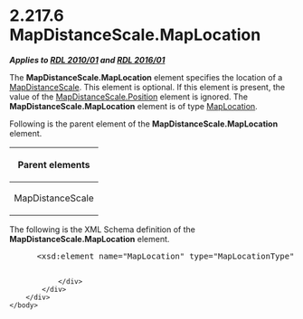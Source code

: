 <html dir="LTR" xmlns:mshelp="http://msdn.microsoft.com/mshelp" xmlns:ddue="http://ddue.schemas.microsoft.com/authoring/2003/5" xmlns:xlink="http://www.w3.org/1999/xlink" xmlns:tool="http://www.microsoft.com/tooltip">
    <head>
        <meta http-equiv="Content-Type" content="text/html; CHARSET=utf-8"></meta>
        <meta name="save" content="history"></meta>
        <title>2.217.6 MapDistanceScale.MapLocation</title>
        <xml>
            <mshelp:toctitle title="2.217.6 MapDistanceScale.MapLocation"></mshelp:toctitle>
            <mshelp:rltitle title="[MS-RDL]: MapDistanceScale.MapLocation"></mshelp:rltitle>
            <mshelp:keyword index="A" term="f177df99-a095-4335-ba81-21f5086eabe8"></mshelp:keyword>
            <mshelp:attr name="DCSext.ContentType" value="open specification"></mshelp:attr>
            <mshelp:attr name="AssetID" value="f177df99-a095-4335-ba81-21f5086eabe8"></mshelp:attr>
            <mshelp:attr name="TopicType" value="kbRef"></mshelp:attr>
            <mshelp:attr name="DCSext.Title" value="[MS-RDL]: MapDistanceScale.MapLocation" />
        </xml>
    </head>
    <body>
        <div id="header">
            <h1 class="heading">2.217.6 MapDistanceScale.MapLocation</h1>
        </div>
        <div id="mainSection">
            <div id="mainBody">
                <div id="allHistory" class="saveHistory"></div>
                <div id="sectionSection0" class="section" name="collapseableSection">
                    

<p><b><i>Applies to </i></b><a href="3428e690-a348-4ec7-8a6a-8efb42d2cdee.html"><b><i>RDL 2010/01</i></b></a><b><i>
and </i></b><a href="52ce3983-2bfc-4e72-9359-42aaf5fe4509.html"><b><i>RDL 2016/01</i></b></a></p>

<p>The <b>MapDistanceScale.MapLocation</b> element specifies
the location of a <a href="04ab14be-9206-4c63-bc93-d68bb48ed02c.html">MapDistanceScale</a>.
This element is optional. If this element is present, the value of the <a href="b7ca2efe-3d09-45b4-ab9a-115530bf7398.html">MapDistanceScale.Position</a>
element is ignored. The <b>MapDistanceScale.MapLocation</b> element is of type <a href="5888ec40-7918-47d0-9b80-4d5897124957.html">MapLocation</a>.</p>

<p>Following is the parent element of the <b>MapDistanceScale.MapLocation</b>
element.</p>

<table>
 <thead>
  <tr>
   <th>
   <p>Parent elements</p>
   </th>
  </tr>
 </thead>
 <tr>
  <td>
  <p>MapDistanceScale</p>
  </td>
 </tr>
</table>

<p>The following is the XML Schema definition of the <b>MapDistanceScale.MapLocation</b>
element.           </p>

<dl>
<dd>
<div><pre> &lt;xsd:element name=&quot;MapLocation&quot; type=&quot;MapLocationType&quot; minOccurs=&quot;0&quot; /&gt;
  
</pre></div>
</dd></dl>


                </div>
            </div>
        </div>
    </body>
</html>